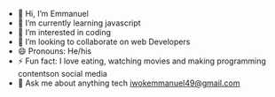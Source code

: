 - 👋 Hi, I’m Emmanuel 
- 🌱 I’m currently learning javascript
- 👀 I’m interested in coding
- 💞️ I’m looking to collaborate on web Developers
- 😄 Pronouns: He/his
- ⚡ Fun fact: I love eating, watching movies and making programming contentson social media
- 💬 Ask me about anything tech iwokemmanuel49@gmail.com

<!---
Emmanueliwok24/Emmanueliwok24 is a ✨ special ✨ repository because its `README.md` (this file) appears on your GitHub profile.
You can click the Preview link to take a look at your changes.
--->
